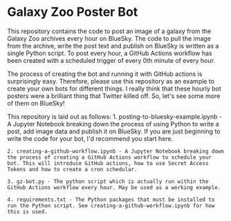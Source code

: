 # Galaxy Zoo Poster Bot
This repository contains the code to post an image of a galaxy from the Galaxy Zoo archives every hour on BlueSky. The code to pull the image from the archive, write the post text and publish on BlueSky is written as a single Python script. To post every hour, a GitHub Actions workflow has been created with a scheduled trigger of every 0th minute of every hour. 

The process of creating the bot and running it with GitHub actions is surprisingly easy. Therefore, please use this repository as an example to create your own bots for different things. I really think that these hourly bot posters were a brilliant thing that Twitter killed off. So, let's see some more of them on BlueSky!

This repository is laid out as follows:
    1. posting-to-bluesky-example.ipynb - A Jupyter Notebook breaking down the process of using Python to write a post, add image data and publish it on BlueSky. If you are just beginning to write the code for your bot, I'd recommend you start here.

    2. creating-a-github-workflow.ipynb - A Jupyter Notebook breaking down the process of creating a GitHub Actions workflow to schedule your bot. This will introduce GitHub actions, how to use Secret Access Tokens and how to create a cron schedular.

    3. gz-bot.py - The python script which is actually run within the GitHub Actions workflow every hour. May be used as a working example.

    4. requirements.txt - The Python packages that must be installed to run the Python script. See creating-a-github-workflow.ipynb for how this is used.
